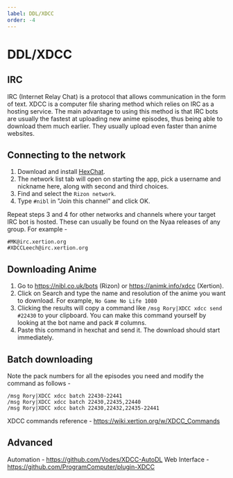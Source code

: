 ```yaml
---
label: DDL/XDCC
order: -4
---
```


# DDL/XDCC

## IRC

IRC (Internet Relay Chat) is a protocol that allows communication in the form of text. XDCC is a computer file sharing method which relies on IRC as a hosting service. The main advantage to using this method is that IRC bots are usually the fastest at uploading new anime episodes, thus being able to download them much earlier. They usually upload even faster than anime websites.

## Connecting to the network

1. Download and install [HexChat](https://hexchat.github.io/).
2. The network list tab will open on starting the app, pick a username and nickname here, along with second and third choices.
3. Find and select the `Rizon network`.
4. Type `#nibl` in "Join this channel" and click OK.

Repeat steps 3 and 4 for other networks and channels where your target IRC bot is hosted. These can usually be found on the Nyaa releases of any group. For example -

```
#MK@irc.xertion.org
#XDCCLeech@irc.xertion.org
```

## Downloading Anime

1. Go to https://nibl.co.uk/bots (Rizon) or https://animk.info/xdcc (Xertion).
2. Click on Search and type the name and resolution of the anime you want to download. For example, `No Game No Life 1080`
3. Clicking the results will copy a command like `/msg Rory|XDCC xdcc send #22430` to your clipboard. You can make this command yourself by looking at the bot name and pack # columns.
4. Paste this command in hexchat and send it. The download should start immediately.

## Batch downloading

Note the pack numbers for all the episodes you need and modify the command as follows -

```
/msg Rory|XDCC xdcc batch 22430-22441
/msg Rory|XDCC xdcc batch 22430,22435,22440
/msg Rory|XDCC xdcc batch 22430,22432,22435-22441
```

XDCC commands reference - https://wiki.xertion.org/w/XDCC_Commands

## Advanced

Automation - https://github.com/Vodes/XDCC-AutoDL
Web Interface - https://github.com/ProgramComputer/plugin-XDCC
